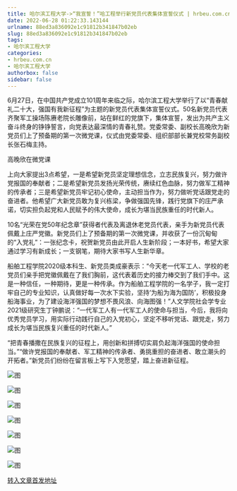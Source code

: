 ```yaml
---
title: 哈尔滨工程大学->“我宣誓！”哈工程举行新党员代表集体宣誓仪式 | hrbeu.com.cn
date: 2022-06-28 01:22:33.143144
urlname: 88ed3a836092e1c91812b341847b02eb
slug: 88ed3a836092e1c91812b341847b02eb
tags: 
- 哈尔滨工程大学
categories:
- hrbeu.com.cn
- 哈尔滨工程大学
authorbox: false
sidebar: false
---
```

6月27日，在中国共产党成立101周年来临之际，哈尔滨工程大学举行了以“青春献礼二十大，强国有我新征程”为主题的新党员代表集体宣誓仪式。50名新党员代表齐聚军工操场陈赓老院长雕像前，站在鲜红的党旗下，集体宣誓，发出为共产主义奋斗终身的铮铮誓言，向党表达最深情的青春礼赞。党委常委、副校长高晚欣为新党员们上了预备期的第一次微党课，仪式由党委常委、组织部部长兼党校常务副校长张石梅主持。

高晚欣在微党课
<!--more-->
上向大家提出3点希望，一是希望新党员坚定理想信念，立志民族复兴，努力做许党报国的奉献者；二是希望新党员发扬光荣传统，赓续红色血脉，努力做军工精神的传承者；三是希望新党员牢记初心使命，主动担当作为，努力做听党话跟党走的奋进者。他希望广大新党员敢为复兴栋梁，争做强国先锋，践行党旗下的庄严承诺，切实担负起党和人民赋予的伟大使命，成长为堪当民族重任的时代新人。

10名“光荣在党50年纪念章”获得者代表及离退休老党员代表，亲手为新党员代表佩戴上庄严党徽。新党员们上了预备期的第一次微党课，并收获了一份沉甸甸的“入党礼”：一张纪念卡，祝贺新党员由此开启人生新阶段；一本好书，希望大家通过学习有新成长；一支钢笔，期待大家书写人生新华章。

船舶工程学院2020级本科生、新党员类成豪表示：“今天老一代军工人、学校的老党员们亲手把党徽佩戴在了我们胸前，这代表着历史的接力棒交到了我们手中。这是一种信任，一种期待，更是一种传承。作为船舶工程学院的一名学子，我一定打牢自己的专业知识，认真做好每一次水下实验，坚持‘为船为海为国防’，积极投身船海事业，为了建设海洋强国的梦想不畏风浪、向海图强！”人文学院社会学专业2021级研究生丁钟鹏说：“一代军工人有一代军工人的使命与担当，今后，我将向优秀党员学习，用实际行动践行自己的入党初心，坚定不移听党话、跟党走，努力成长为堪当民族复兴重任的时代新人。”

“把青春播撒在民族复兴的征程上，用创新和拼搏切实肩负起海洋强国的使命担当。”“做许党报国的奉献者、军工精神的传承者、勇挑重担的奋进者、敢立潮头的开拓者。”新党员们纷纷在留言板上写下入党愿望，踏上奋进新征程。

![图](http://gongxue.cn/__local/4/45/62/94BB01BEEFC39BA3DFC79B3E3B7_7CA08E97_217BC.jpg)

![图](http://gongxue.cn/__local/4/56/EB/BEC6467B480DC676DAA02C60B8F_EA901320_1033D.jpg)

![图](http://gongxue.cn/__local/7/0E/8B/3CB64CFB943CDB6F0C0A32A4420_76EA60FC_17AE0.jpg)

![图](http://gongxue.cn/__local/9/0D/B5/72CC7DDCD3513F45577F71D217E_49EA93AF_1215D.jpg)

![图](http://gongxue.cn/__local/9/1A/DA/0FA8E3FA3D13620A2FFBBCED3DE_A7027226_12F84.jpg)

![图](http://gongxue.cn/__local/F/83/51/89419AC0FF42265B59234D7207C_71B90764_16F73.jpg)

![图](http://gongxue.cn/__local/F/F3/4F/47826FF8B52FCB47211C6A15F87_89487FF4_1BE93.jpg)

[转入文章首发地址](http://gongxue.cn/info/1141/72244.htm)